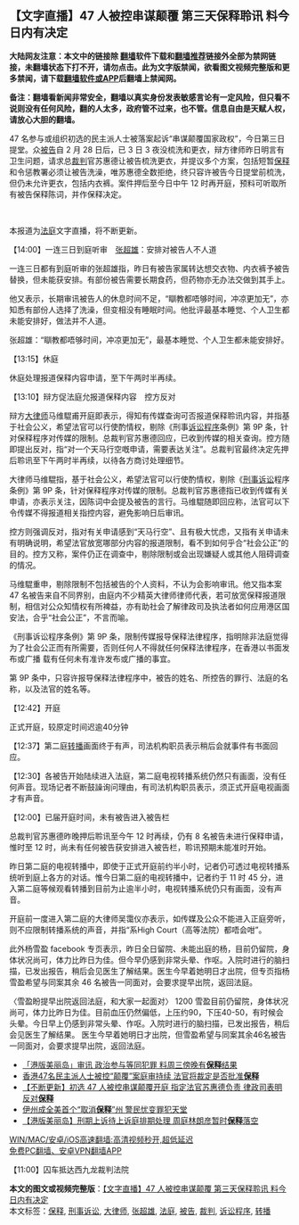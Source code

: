  <h2>【文字直播】47 人被控串谋颠覆 第三天保释聆讯 料今日内有决定</h2> <p class="notice"><b>大陆网友注意：本文中的链接除 <a href="https://github.com/bannedbook/fanqiang" >翻墙</a>软件下载和<a href="https://github.com/killgcd/justmysocks/blob/master/README.md">翻墙推荐</a>链接外全部为禁网链接，未翻墙状态下打不开，请勿点击。此为文字版禁闻，欲看图文视频完整版和更多禁闻，请下载<a href="https://github.com/bannedbook/fanqiang">翻墙软件或APP</a>后翻墙上禁闻网。</p><p>备注：翻墙看新闻非常安全，翻墙以真实身份发表敏感言论有一定风险，但只看不说则没有任何风险，翻的人太多，政府管不过来，也不管。信息自由是天赋人权，请放心大胆的翻墙。</b></p>  <div class="entry">  <p>47 名参与或组织初选的民主派人士被落案起诉“串谋颠覆国家政权”，今日第三日提堂。众<a href="https://www.bannedbook.org/bnews/tag/%E8%A2%AB%E5%91%8A/" class="st_tag internal_tag" rel="tag" title="标签 被告 下的日志">被告</a>自 2 月 28 日后，已 3 日 3 夜没梳洗和更衣，辩方律师昨日明言有卫生问题，请求总<a href="https://www.bannedbook.org/bnews/tag/%E8%A3%81%E5%88%A4/" class="st_tag internal_tag" rel="tag" title="标签 裁判 下的日志">裁判</a>官苏惠德让被告梳洗更衣，并提议多个方案，包括短暂<a href="https://www.bannedbook.org/bnews/tag/%E4%BF%9D%E9%87%8A/" class="st_tag internal_tag" rel="tag" title="标签 保释 下的日志">保释</a>和令惩教署必须让被告洗澡，唯苏惠德全数拒绝，终只容许被告今日提堂前梳洗，但仍未允许更衣，包括内衣裤。案件押后至今日中午 12 时再开庭，预料可听取所有被告保释陈词，并作保释决定。</p> <p> </p> <p>本报道为<a href="https://www.bannedbook.org/bnews/tag/%e6%b3%95%e5%ba%ad/" class="st_tag internal_tag" rel="tag" title="标签 法庭 下的日志">法庭</a>文字直播，将不断更新。</p> <p> 【14:00】一连三日到庭听审　<a href="https://www.bannedbook.org/bnews/tag/%E5%BC%A0%E8%B6%85%E9%9B%84/" class="st_tag internal_tag" rel="tag" title="标签 张超雄 下的日志">张超雄</a>：安排对被告人不人道</p> <p>一连三日都有到庭听审的张超雄指，昨日有被告家属转达想交衣物、内衣裤予被告替换，但未能获安排。有部份被告需要长期食药，但药物亦无办法交做到其手上。</p> <p>他又表示，长期审讯被告人的休息时间不足，“瞓教都唔够时间，冲凉更加无”，亦知悉有部份人选择了洗澡，但变相没有睡眠时间。他批评最基本睡觉、个人卫生都未能安排好，做法并不人道。</p> <p>张超雄：“瞓教都唔够时间，冲凉更加无”，最基本睡觉、个人卫生都未能安排好。</p>  <p>【13:15】休庭</p> <p>休庭处理报道保释内容申请，至下午两时半再续。</p> <p>【13:10】辩方促法庭允报道保释内容　控方反对</p> <p>辩方<a href="https://www.bannedbook.org/bnews/tag/%E5%A4%A7%E5%BE%8B%E5%B8%88/" class="st_tag internal_tag" rel="tag" title="标签 大律师 下的日志">大律师</a>马维騉甫开庭即表示，得知有传媒查询可否报道保释聆讯内容，并指基于社会公义，希望法官可以行使酌情权，剔除《刑事<a href="https://www.bannedbook.org/bnews/tag/%E8%AF%89%E8%AE%BC%E7%A8%8B%E5%BA%8F/" class="st_tag internal_tag" rel="tag" title="标签 诉讼程序 下的日志">诉讼程序</a>条例》第 9P 条，针对保释程序对传媒的限制。总裁判官苏惠德回应，已收到传媒的相关查询。控方随即提出反对，指“对一个天马行空嘅申请，需要表达关注”。总裁判官最终决定先押后聆讯至下午两时半再续，以待各方商讨处理细节。</p> <p>大律师马维騉指，基于社会公义，希望法官可以行使酌情权，剔除《<a href="https://www.bannedbook.org/bnews/tag/%E5%88%91%E4%BA%8B%E8%AF%89%E8%AE%BC/" class="st_tag internal_tag" rel="tag" title="标签 刑事诉讼 下的日志">刑事诉讼</a>程序条例》第 9P 条，针对保释程序对传媒的限制。总裁判官苏惠德指已收到传媒有关申请，亦表示关注，因陈词中会提及被告的言行。马维騉随即回应称，法官可以下令传媒不得报道相关指控内容，避免影响日后审讯。</p> <p>控方则强调反对，指对有关申请感到“天马行空”、且有极大忧虑，又指有关申请未有明确说明，希望法官放宽哪部分内容的报道限制，看不到如何乎合“社会公正”的目的。控方又称，案件仍正在调查中，剔除限制或会出现嫌疑人或其他人阻碍调查的情况。</p> <p>马维騉重申，剔除限制不包括被告的个人资料，不认为会影响审讯。他又指本案 47 名被告来自不同界别，由庭内不少精英大律师律师代表，若可放宽保释报道限制，相信对公众知情权有所裨益，亦有助社会了解律政司及执法者如何应用港区国安法，合乎“社会公正”，不言而喻。</p>  <p>《刑事诉讼程序条例》第 9P 条，限制传媒报导保释法律程序，指明除非法庭觉得为了社会公正而有所需要，否则任何人不得就任何保释法律程序，在香港以书面发布或广播 载有任何未有准许发布或广播的事宜。</p> <p>第 9P 条中，只容许报导保释法律程序中，被告的姓名、所控告的罪行、法庭的名称，以及法官的姓名等。</p> <p>【12:42】开庭</p> <p>正式开庭，较原定时间迟逾40分钟</p> <p>【12:37】第二庭<a href="https://www.bannedbook.org/bnews/tag/%E8%BD%AC%E6%92%AD/" class="st_tag internal_tag" rel="tag" title="标签 转播 下的日志">转播</a>画面终于有声，司法机构职员表示稍后会就事件有书面回应。</p> <p>【12:30】各被告开始陆续进入法庭，第二庭电视转播系统仍然只有画面，没有任何声音。现场记者不断鼓譟询问理由，有司法机构职员表示，须正式开庭电视画面才有声音。</p> <p>【12:00】已届开庭时间，未有被告进入被告栏</p>  <p>总裁判官苏惠德昨晚押后聆讯至今午 12 时再续，仍有 8 名被告未进行保释申请，惟时至 12 时，尚未有任何被告获安排进入被告栏，聆讯预期未能准时开始。</p> <p>昨日第二庭的电视转播中，即使于正式开庭前约半小时，记者仍可透过电视转播系统听到庭上各方的对话。惟今日第二庭的电视转播中，记者约于 11 时 45 分，进入第二庭等候观看转播到目前为止逾半小时，电视转播系统仍只有画面，没有声音。</p> <p>开庭前一度进入第二庭的大律师吴霭仪亦表示，如传媒及公众不能进入正庭旁听，则不应限制转播系统的声音，并指“系High Court（高等法院）都唔会咁”。</p> <p>此外杨雪盈 facebook 专页表示，昨日全日留院、未能出庭的杨，目前仍留院，身体状况尚可，体力比昨日为佳。但今早仍感到非常头晕、作呕。入院时进行的脑扫描，已发出报告，稍后会见医生了解结果。医生今早着她明日才出院，但专页指杨雪盈希望与同案其余 46 名被告一同面对，会要求提早出院，返回法庭。</p> <p>〈雪盈盼提早出院返回法庭，和大家一起面对〉 1200 雪盈目前仍留院，身体状况尚可，体力比昨日为佳。目前血压仍然偏低，上压约90，下压40-50，有时候会头晕。今日早上仍感到非常头晕、作呕。入院时进行的脑扫描，已发出报告，稍后会见医生了解结果。 医生今早着她明日才出院，但雪盈希望与同案其余46名被告一同面对，会要求提早出院，返回法庭。</p> <ul class='op-related-articles' title='相关阅读'> <li><a href='https://www.bannedbook.org/bnews/headline/20210303/1497018.html' target='_blank'>「港版美丽岛」审讯 政治参与等同犯罪 料周三傍晚有<b>保释</b>结果</a></li> <li><a href='https://www.bannedbook.org/bnews/headline/20210302/1496906.html' target='_blank'>香港47名民主派人士被控“颠覆”案庭审持续 法官将裁定是否批准<b>保释</b></a></li> <li><a href='https://www.bannedbook.org/bnews/comments/20210301/1496152.html' target='_blank'>【不断更新】初选 47 人被控串谋颠覆开庭 指定法官苏惠德负责 律政司表明反对<b>保释</b></a></li> <li><a href='https://www.bannedbook.org/bnews/cnnews/20210224/1492646.html' target='_blank'>伊州成全美首个“取消<b>保释</b>”州 警民忧变罪犯天堂</a></li> <li><a href='https://www.bannedbook.org/bnews/headline/20210223/1492486.html' target='_blank'>【港版美丽岛】刑期上诉待上诉庭排期处理 周庭林朗彦暂时<b>保释</b>落空</a></li> </ul> <p class="texttj"> <a href="https://github.com/bannedbook/fanqiang/wiki/V2ray%E6%9C%BA%E5%9C%BA" target="_blank">WIN/MAC/安卓/iOS高速翻墙:高清视频秒开,超低延迟</a><br/> <a href="https://github.com/bannedbook/fanqiang/wiki/%E7%A6%81%E9%97%BB%E7%BD%91%E5%AE%89%E5%8D%93%E7%BF%BB%E5%A2%99%E6%96%B0%E9%97%BBAPP" target="_blank">免费PC翻墙、安卓VPN翻墙APP</a></p><p>【11:00】囚车抵达西九龙裁判法院</p> <a name='sharetosocial'></a>       <div><b>本文的图文或视频完整版</b>：<a href='https://www.bannedbook.org/bnews/comments/20210303/1497420.html'>【文字直播】47 人被控串谋颠覆 第三天保释聆讯 料今日内有决定</a></div>  </div><!--END ENTRY--> <div class="postfooter"> <div>本文标签：<a href="https://www.bannedbook.org/bnews/tag/%E4%BF%9D%E9%87%8A/" rel="tag">保释</a>, <a href="https://www.bannedbook.org/bnews/tag/%E5%88%91%E4%BA%8B%E8%AF%89%E8%AE%BC/" rel="tag">刑事诉讼</a>, <a href="https://www.bannedbook.org/bnews/tag/%E5%A4%A7%E5%BE%8B%E5%B8%88/" rel="tag">大律师</a>, <a href="https://www.bannedbook.org/bnews/tag/%E5%BC%A0%E8%B6%85%E9%9B%84/" rel="tag">张超雄</a>, <a href="https://www.bannedbook.org/bnews/tag/%e6%b3%95%e5%ba%ad/" rel="tag">法庭</a>, <a href="https://www.bannedbook.org/bnews/tag/%E8%A2%AB%E5%91%8A/" rel="tag">被告</a>, <a href="https://www.bannedbook.org/bnews/tag/%E8%A3%81%E5%88%A4/" rel="tag">裁判</a>, <a href="https://www.bannedbook.org/bnews/tag/%E8%AF%89%E8%AE%BC%E7%A8%8B%E5%BA%8F/" rel="tag">诉讼程序</a>, <a href="https://www.bannedbook.org/bnews/tag/%E8%BD%AC%E6%92%AD/" rel="tag">转播</a></div>  </div><!--END POSTFOOTER--> 